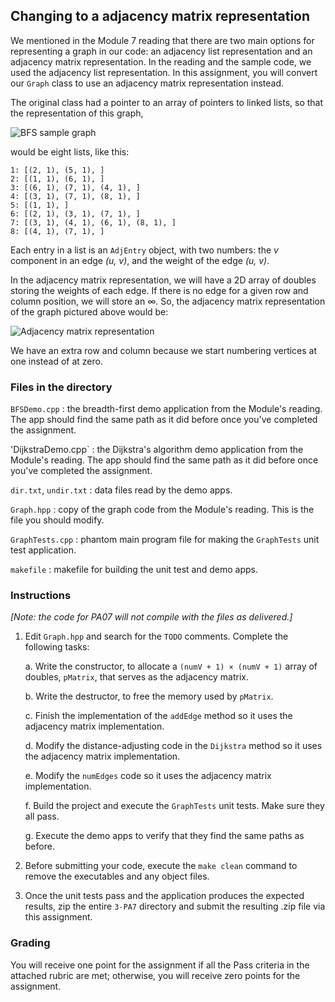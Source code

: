﻿## Changing to a adjacency matrix representation


We mentioned in the Module 7 reading that there are two main options for representing a graph in our code: an adjacency list representation and an adjacency matrix representation. In the reading and the sample code, we used the adjacency list representation. In this assignment, you will convert our `Graph` class to use an adjacency matrix representation instead.


The original class had a pointer to an array of pointers to linked lists, so that the representation of this graph,


<img src="https://doane.instructure.com/files/987106/download?download_frd=1" alt="BFS sample graph" title="BFS sample graph"/>


would be eight lists, like this:


```
1: [(2, 1), (5, 1), ]
2: [(1, 1), (6, 1), ]
3: [(6, 1), (7, 1), (4, 1), ]
4: [(3, 1), (7, 1), (8, 1), ]
5: [(1, 1), ]
6: [(2, 1), (3, 1), (7, 1), ]
7: [(3, 1), (4, 1), (6, 1), (8, 1), ]
8: [(4, 1), (7, 1), ]
```


Each entry in a list is an `AdjEntry` object, with two numbers: the *v* component in an edge *(u, v)*, and the weight of the edge *(u, v)*. 


In the adjacency matrix representation, we will have a 2D array of doubles storing the weights of each edge. If there is no edge for a given row and column position, we will store an ∞. So, the adjacency matrix representation of the graph pictured above would be:


<img src="https://doane.instructure.com/files/988958/download?download_frd=1" alt="Adjacency matrix representation" title="Adjacency matrix representation"/>


We have an extra row and column because we start numbering vertices at one instead of at zero.


### Files in the directory


`BFSDemo.cpp` : the breadth-first demo application from the Module's reading. The app should find the same path as it did before once you've completed the assignment.


'DijkstraDemo.cpp` : the Dijkstra's algorithm demo application from the Module's reading. The app should find the same path as it did before once you've completed the assignment.


`dir.txt`, `undir.txt` : data files read by the demo apps.


`Graph.hpp` : copy of the graph code from the Module's reading. This is the file you should modify.


`GraphTests.cpp` : phantom main program file for making the `GraphTests` unit test application.


`makefile` : makefile for building the unit test and demo apps. 


### Instructions


*[Note: the code for PA07 will not compile with the files as delivered.]* 


1. Edit `Graph.hpp` and search for the `TODO` comments. Complete the following tasks:


    a. Write the constructor, to allocate a `(numV + 1) × (numV + 1)` array of doubles, `pMatrix`, that serves as the adjacency matrix.


    b. Write the destructor, to free the memory used by `pMatrix`. 


    c. Finish the implementation of the `addEdge` method so it uses the adjacency matrix implementation. 


    d. Modify the distance-adjusting code in the `Dijkstra` method so it uses the adjacency matrix implementation. 


    e. Modify the `numEdges` code so it uses the adjacency matrix implementation.


    f. Build the project and execute the `GraphTests` unit tests. Make sure they all pass.


    g. Execute the demo apps to verify that they find the same paths as before. 


2. Before submitting your code, execute the `make clean` command to remove the executables and any object files.


3. Once the unit tests pass and the application produces the expected results, zip the entire `3-PA7` directory and submit the resulting .zip file via this assignment.


### Grading


You will receive one point for the assignment if all the Pass criteria in the attached rubric are met; otherwise, you will receive zero points for the assignment.